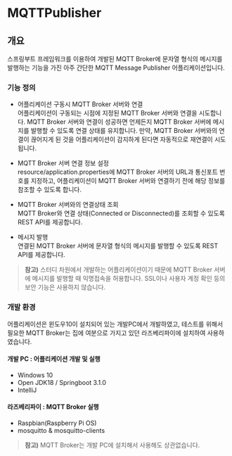 # MQTTPublisher

## 개요
스프링부트 프레임워크를 이용하여 개발된 MQTT Broker에 문자열 형식의 메시지를 발행하는 기능을 가진 아주 간단한 MQTT Message Publisher 어플리케이션입니다.

### 기능 정의

* 어플리케이션 구동시 MQTT Broker 서버와 연결<br>
어플리케이션이 구동되는 시점에 지정된 MQTT Broker 서버와 연결을 시도합니다. MQTT Broker 서버와 연결이 성공하면 언제든지 MQTT Broker 서버에 메시지를 발행할 수 있도록 연결 상태를 유지합니다.
만약, MQTT Broker 서버와의 연결이 끊어지게 된 것을 어플리케이션이 감지하게 된다면 자동적으로 재연결이 시도됩니다. 

* MQTT Broker 서버 연결 정보 설정<br>
resource/application.properties에 MQTT Broker 서버의 URL과 통신포트 번호를 지정하고, 어플리케이션이 MQTT Broker 서버와 연결하기 전에 해당 정보를 참조할 수 있도록 합니다.
* MQTT Broker 서버와의 연결상태 조회<br>
MQTT Broker와 연결 상태(Connected or Disconnected)를 조회할 수 있도록 REST API를 제공합니다.
* 메시지 발행<br>
연결된 MQTT Broker 서버에 문자열 형식의 메시지를 발행할 수 있도록 REST API를 제공합니다. 
 
> **참고)** 스터디 차원에서 개발하는 어플리케이션이기 때문에 MQTT Broker 서버에 메시지를 발행할 때 익명접속을 허용합니다. SSL이나 사용자 계정 확인 등의 보안 기능은 사용하지 않습니다.

### 개발 환경

어플리케이션은 윈도우10이 설치되어 있는 개발PC에서 개발하였고, 테스트를 위해서 필요한 MQTT Broker는 집에 여분으로 가지고 있던 라즈베리파이에 설치하여 사용하였습니다.

#### 개발 PC : 어플리케이션 개발 및 실행
* Windows 10
* Open JDK18 / Springboot 3.1.0
* IntelliJ

#### 라즈베리파이 : MQTT Broker 실행
* Raspbian(Raspberry Pi OS)
* mosquitto & mosquitto-clients

> **참고)** MQTT Broker는 개발 PC에 설치해서 사용해도 상관없습니다.
